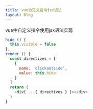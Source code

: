 ```yaml
---
title: vue自定义指令jsx语法
layout: Blog
---
```


vue中自定义指令使用jsx语法实现

```javascript
hide () {
  this.visible = false
},
render () {
  const directives = [
    {
      name: 'clickoutside',
      value: this.hide
    }
  ]
  return (
    <div{ ...{ directives } }></div>
  )
}
```

<!-- more -->
